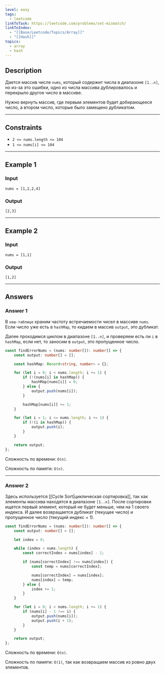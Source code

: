 ```yaml
---
level: easy
tags:
  - leetcode
linkToTask: https://leetcode.com/problems/set-mismatch/
linkToIndex:
  - "[[Base/Leetcode/Topics/Array]]"
  - "[[Hash]]"
topics:
  - array
  - hash
---
```

## Description

Дается массив числе `nums`, который содержит числа в диапазоне `[1..n]`, но из-за это ошибки, одно из числа массива дублировалось и перекрыло другое число в массиве.

Нужно вернуть массив, где первым элементов будет добирающееся число, а втором число, которые было замещено дубликатом.

---
## Constraints

- `2 <= nums.length <= 104`
- `1 <= nums[i] <= 104`

---
## Example 1

### Input

```
nums = [1,2,2,4]
```
### Output

```
[2,3]
```

---
## Example 2

### Input

```
nums = [1,1]
```
### Output

```
[1,2]
```

---
## Answers

### Answer 1

В `хеш-таблице` храним частоту встречаемости чисел в массиве `nums`. Если число уже есть в `hashMap`, то кидаем в массив `output`, это дубликат.

Далее проходимся циклом в диапазоне `[1..n]`, и проверяем есть ли `i` в `hashMap`, если нет, то заносим в `output`, это пропущенное число.

```typescript
const findErrorNums = (nums: number[]): number[] => {
	const output: number[] = [];

	const hashMap: Record<string, number> = {};

	for (let i = 0; i < nums.length; i += 1) {
		if (!(nums[i] in hashMap)) {
			hashMap[nums[i]] = 0;
		} else {
			output.push(nums[i]);
		}

		hashMap[nums[i]] += 1;
	}

	for (let i = 1; i <= nums.length; i += 1) {
		if (!(i in hashMap)) {
			output.push(i);
		}
	}

	return output;
};
```

Сложность по времени: `O(n)`.

Сложность по памяти: `O(n)`.

---
### Answer 2

Здесь используется [[Cycle Sort|циклическая сортировка]], так как элементы массива находятся в диапазоне `[1..n]`.
После сортировки ищется первый элемент, который не будет меньше, чем на 1 своего индекса. И далее возвращается дубликат (текущее число) и пропущенное число (текущий индекс + 1).

```typescript
const findErrorNums = (nums: number[]): number[] => {
	const output: number[] = [];

	let index = 0;

	while (index < nums.length) {
		const correctIndex = nums[index] - 1;

		if (nums[correctIndex] !== nums[index]) {
			const temp = nums[correctIndex];

			nums[correctIndex] = nums[index];
			nums[index] = temp;
		} else {
			index += 1;
		}
	}

	for (let i = 0; i < nums.length; i += 1) {
		if (nums[i] - 1 !== i) {
			output.push(nums[i]);
			output.push(i + 1);
		}
	}

	return output;
};
```

Сложность по времени: `O(n)`.

Сложность по памяти: `O(1)`, так как возвращаем массив из ровно двух элементов.
